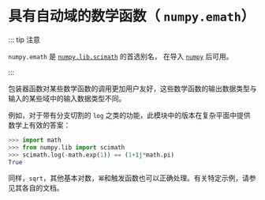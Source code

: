 # 具有自动域的数学函数（ ``numpy.emath``）

::: tip 注意

``numpy.emath`` 是 [``numpy.lib.scimath``](#module-numpy.lib.scimath) 的首选别名，
在导入 [``numpy``](index.html#module-numpy) 后可用。

:::

包装器函数对某些数学函数的调用更加用户友好，这些数学函数的输出数据类型与输入的某些域中的输入数据类型不同。

例如，对于带有分支切割的 ``log`` 之类的功能，此模块中的版本在复杂平面中提供数学上有效的答案：

``` python
>>> import math
>>> from numpy.lib import scimath
>>> scimath.log(-math.exp(1)) == (1+1j*math.pi)
True
```

同样，``sqrt``，其他基本对数，``幂``和触发函数也可以正确处理。有关特定示例，请参见其各自的文档。
